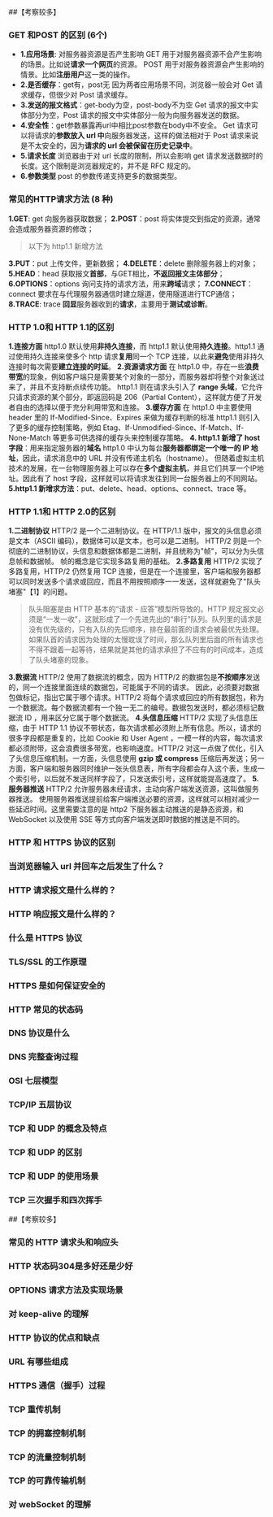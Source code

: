 ##【考察较多】
### GET 和POST 的区别 (6个)
- **1.应用场景**: 对服务器资源是否产生影响
  GET 用于对服务器资源不会产生影响的场景。比如说**请求一个网页**的资源。
  POST 用于对服务器资源会产生影响的情景。比如**注册用户**这一类的操作。
- **2.是否缓存**：get有，post无 
  因为两者应用场景不同，浏览器一般会对 Get 请求缓存，但很少对 Post 请求缓存。
- **3.发送的报文格式**：get-body为空，post-body不为空
  Get 请求的报文中实体部分为空，Post 请求的报文中实体部分一般为向服务器发送的数据。
- **4.安全性**：get参数暴露再url中相比post参数在body中不安全。
  Get 请求可以将请求的**参数放入 url 中**向服务器发送，这样的做法相对于 Post 请求来说是不太安全的，因为**请求的 url 会被保留在历史记录中**。
- **5.请求长度**
  浏览器由于对 url 长度的限制，所以会影响 get 请求发送数据时的长度。这个限制是浏览器规定的，并不是 RFC 规定的。
- **6.参数类型**
  post 的参数传递支持更多的数据类型。

### 常见的HTTP请求方法 (8 种)
**1.GET**: get 向服务器获取数据；
**2.POST**：post 将实体提交到指定的资源，通常会造成服务器资源的修改；
>以下为 http1.1 新增方法

**3.PUT**：put 上传文件，更新数据；
**4.DELETE**：delete 删除服务器上的对象；
**5.HEAD**：head 获取报文**首部**，与GET相比，**不返回报文主体部分**；
**6.OPTIONS**：options 询问支持的请求方法，用来**跨域**请求；
**7.CONNECT**：connect 要求在与代理服务器通信时建立隧道，使用隧道进行TCP通信；
**8.TRACE**: trace **回显**服务器收到的**请求**，主要⽤于**测试或诊断**。

### HTTP 1.0和 HTTP 1.1的区别
**1.连接方面**
http1.0 默认使用**非持久连接**，而 http1.1 默认使用**持久连接**。http1.1 通过使用持久连接来使多个 http 请求**复用**同一个 TCP 连接，以此来**避免**使用非持久连接时每次需要**建立连接的时延**。
**2.资源请求方面**
在 http1.0 中，存在一些**浪费带宽**的现象，例如客户端只是需要某个对象的一部分，而服务器却将整个对象送过来了，并且不支持断点续传功能。
http1.1 则在请求头引入了 **range 头域**，它允许只请求资源的某个部分，即返回码是 206（Partial Content），这样就方便了开发者自由的选择以便于充分利用带宽和连接。
**3.缓存方面**
在 http1.0 中主要使用 header 里的 If-Modified-Since、Expires 来做为缓存判断的标准
http1.1 则引入了更多的缓存控制策略，例如 Etag、If-Unmodified-Since、If-Match、If-None-Match 等更多可供选择的缓存头来控制缓存策略。
**4. http1.1 新增了 host 字段**：用来指定服务器的**域名**
http1.0 中认为每台**服务器都绑定一个唯一的 IP 地址**，因此，请求消息中的 URL 并没有传递主机名（hostname）。
但随着虚拟主机技术的发展，在一台物理服务器上可以存在**多个虚拟主机**，并且它们共享一个IP地址。因此有了 host 字段，这样就可以将请求发往到同一台服务器上的不同网站。
**5.http1.1 新增求方法**：put、delete、head、options、connect、trace 等。

### HTTP 1.1和 HTTP 2.0的区别
**1.二进制协议**
HTTP/2 是一个二进制协议。在 HTTP/1.1 版中，报文的头信息必须是文本（ASCII 编码），数据体可以是文本，也可以是二进制。
HTTP/2 则是一个彻底的二进制协议，头信息和数据体都是二进制，并且统称为"帧"，可以分为头信息帧和数据帧。 帧的概念是它实现多路复用的基础。
**2.多路复用**
HTTP/2 实现了多路复用，HTTP/2 仍然复用 TCP 连接，但是在一个连接里，客户端和服务器都可以同时发送多个请求或回应，而且不用按照顺序一一发送，这样就避免了"队头堵塞"【1】的问题。
>队头阻塞是由 HTTP 基本的“请求 - 应答”模型所导致的。HTTP 规定报文必须是“一发一收”，这就形成了一个先进先出的“串行”队列。队列里的请求是没有优先级的，只有入队的先后顺序，排在最前面的请求会被最优先处理。如果队首的请求因为处理的太慢耽误了时间，那么队列里后面的所有请求也不得不跟着一起等待，结果就是其他的请求承担了不应有的时间成本，造成了队头堵塞的现象。

**3.数据流**
HTTP/2 使用了数据流的概念，因为 HTTP/2 的数据包是**不按顺序**发送的，同一个连接里面连续的数据包，可能属于不同的请求。
因此，必须要对数据包做标记，指出它属于哪个请求。HTTP/2 将每个请求或回应的所有数据包，称为一个数据流。每个数据流都有一个独一无二的编号。数据包发送时，都必须标记数据流 ID ，用来区分它属于哪个数据流。
**4.头信息压缩**
HTTP/2 实现了头信息压缩，由于 HTTP 1.1 协议不带状态，每次请求都必须附上所有信息。所以，请求的很多字段都是重复的，比如 Cookie 和 User Agent ，一模一样的内容，每次请求都必须附带，这会浪费很多带宽，也影响速度。HTTP/2 对这一点做了优化，引入了头信息压缩机制。一方面，头信息使用 **gzip 或 compress** 压缩后再发送；另一方面，客户端和服务器同时维护一张头信息表，所有字段都会存入这个表，生成一个索引号，以后就不发送同样字段了，只发送索引号，这样就能提高速度了。
**5.服务器推送**
HTTP/2 允许服务器未经请求，主动向客户端发送资源，这叫做服务器推送。
使用服务器推送提前给客户端推送必要的资源，这样就可以相对减少一些延迟时间。这里需要注意的是 http2 下服务器主动推送的是静态资源，和 WebSocket 以及使用 SSE 等方式向客户端发送即时数据的推送是不同的。

### HTTP 和 HTTPS 协议的区别
### 当浏览器输入 url 并回车之后发生了什么？
### HTTP 请求报文是什么样的？
### HTTP 响应报文是什么样的？

### 什么是 HTTPS 协议
### TLS/SSL 的工作原理
### HTTPS 是如何保证安全的

### HTTP 常见的状态码

### DNS 协议是什么
### DNS 完整查询过程

### OSI 七层模型
### TCP/IP 五层协议

### TCP 和 UDP 的概念及特点
### TCP 和 UDP 的区别
### TCP 和 UDP 的使用场景
### TCP 三次握手和四次挥手
##【考察较多】
### 常见的 HTTP 请求头和响应头
### HTTP 状态码304是多好还是少好
### OPTIONS 请求方法及实现场景
### 对 keep-alive 的理解
### HTTP 协议的优点和缺点
### URL 有哪些组成
### HTTPS 通信（握手）过程
### TCP 重传机制
### TCP 的拥塞控制机制
### TCP 的流量控制机制
### TCP 的可靠传输机制
### 对 webSocket 的理解
